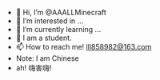 - 👋 Hi, I’m @AAALLMinecraft
- 👀 I’m interested in ...
- 🌱 I’m currently learning ...
- 💞️ I am a student.
- 📫 How to reach me! lll858982@163.com
-    Note: I am Chinese
-    ah! 嗨害嗨!
<!---
AAALLMinecraft/AAALLMinecraft is a ✨ special ✨ repository because its `README.md` (this file) appears on your GitHub profile.
You can click the Preview link to take a look at your changes.
--->

